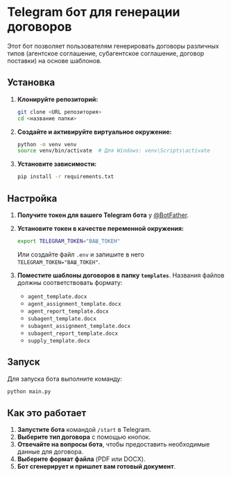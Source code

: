 # Telegram бот для генерации договоров

Этот бот позволяет пользователям генерировать договоры различных типов (агентское соглашение, субагентское соглашение, договор поставки) на основе шаблонов.

## Установка

1.  **Клонируйте репозиторий:**
    ```bash
    git clone <URL репозитория>
    cd <название папки>
    ```

2.  **Создайте и активируйте виртуальное окружение:**
    ```bash
    python -m venv venv
    source venv/bin/activate  # Для Windows: venv\Scripts\activate
    ```

3.  **Установите зависимости:**
    ```bash
    pip install -r requirements.txt
    ```

## Настройка

1.  **Получите токен для вашего Telegram бота** у [@BotFather](https://t.me/BotFather).

2.  **Установите токен в качестве переменной окружения:**
    ```bash
    export TELEGRAM_TOKEN="ВАШ_ТОКЕН"
    ```
    Или создайте файл `.env` и запишите в него `TELEGRAM_TOKEN="ВАШ_ТОКЕН"`.

3.  **Поместите шаблоны договоров в папку `templates`**. Названия файлов должны соответствовать формату:
    *   `agent_template.docx`
    *   `agent_assignment_template.docx`
    *   `agent_report_template.docx`
    *   `subagent_template.docx`
    *   `subagent_assignment_template.docx`
    *   `subagent_report_template.docx`
    *   `supply_template.docx`

## Запуск

Для запуска бота выполните команду:
```bash
python main.py
```

## Как это работает

1.  **Запустите бота** командой `/start` в Telegram.
2.  **Выберите тип договора** с помощью кнопок.
3.  **Отвечайте на вопросы бота**, чтобы предоставить необходимые данные для договора.
4.  **Выберите формат файла** (PDF или DOCX).
5.  **Бот сгенерирует и пришлет вам готовый документ**.
